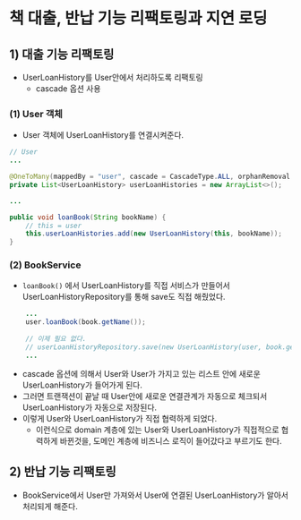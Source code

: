 # 책 대출, 반납 기능 리팩토링과 지연 로딩
## 1) 대출 기능 리팩토링
- UserLoanHistory를 User안에서 처리하도록 리팩토링
	- cascade 옵션 사용

### (1) User 객체
- User 객체에 UserLoanHistory를 연결시켜준다.
```java
// User
...

@OneToMany(mappedBy = "user", cascade = CascadeType.ALL, orphanRemoval = true)  
private List<UserLoanHistory> userLoanHistories = new ArrayList<>();

...

public void loanBook(String bookName) {
	// this = user
	this.userLoanHistories.add(new UserLoanHistory(this, bookName));  
}
```

### (2) BookService
- `loanBook()` 에서 UserLoanHistory를 직접 서비스가 만들어서 UserLoanHistoryRepository를 통해 save도 직접 해줬었다.
```java
	...
	user.loanBook(book.getName());
  
    // 이제 필요 없다.
    // userLoanHistoryRepository.save(new UserLoanHistory(user, book.getName()));
	...
```
- cascade 옵션에 의해서 User와 User가 가지고 있는 리스트 안에 새로운 UserLoanHistory가 들어가게 된다.
- 그러면 트랜잭션이 끝날 때 User안에 새로운 연결관계가 자동으로 체크되서 UserLoanHistory가 자동으로 저장된다.
- 이렇게 User와 UserLoanHistory가 직접 협력하게 되었다.
	- 이런식으로 domain 계층에 있는 User와 UserLoanHistory가 직접적으로 협력하게 바뀐것을, 도메인 계층에 비즈니스 로직이 들어갔다고 부르기도 한다.

## 2) 반납 기능 리팩토링
- BookService에서 User만 가져와서 User에 연결된 UserLoanHistory가 알아서 처리되게 해준다.

